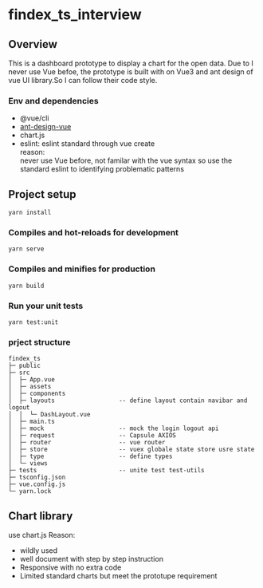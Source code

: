 # findex_ts_interview 
## Overview 
This is a dashboard prototype to display a chart for the open data. Due to I never use Vue befoe, the prototype is built with on Vue3 and ant design of vue UI library.So I can follow their code style.
 
### Env and dependencies

- @vue/cli
- [ant-design-vue](https://antdv.com/components/overview) 
- chart.js
- eslint:  eslint standard through  vue create \
reason:\
never use Vue before, not familar with the vue syntax so use the standard eslint to  identifying problematic patterns
## Project setup
```
yarn install
```

### Compiles and hot-reloads for development
```
yarn serve
```

### Compiles and minifies for production
```
yarn build
```

### Run your unit tests
```
yarn test:unit
```


### prject structure
```
findex_ts
├─ public
├─ src
│  ├─ App.vue
│  ├─ assets
│  ├─ components
│  ├─ layouts                  -- define layout contain navibar and logout 
│  │  └─ DashLayout.vue
│  ├─ main.ts
│  ├─ mock                     -- mock the login logout api 
│  ├─ request                  -- Capsule AXIOS  
│  ├─ router                   -- vue router 
│  ├─ store                    -- vuex globale state store usre state
│  ├─ type                     -- define types 
│  └─ views                  
├─ tests                       -- unite test test-utils
├─ tsconfig.json
├─ vue.config.js
└─ yarn.lock
```

## Chart library
use chart.js
Reason:
- wildly used 
- well document with step by step instruction 
- Responsive  with no extra code 
- Limited standard charts but meet the prototupe requirement 
